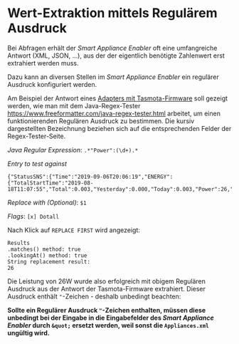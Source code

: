 # Wert-Extraktion mittels Regulärem Ausdruck

Bei Abfragen erhält der *Smart Appliance Enabler* oft eine umfangreiche Antwort (XML, JSON, ...), aus der der eigentlich benötigte Zahlenwert erst extrahiert werden muss.

Dazu kann an diversen Stellen im *Smart Appliance Enabler* ein regulärer Ausdruck konfiguriert werden.

Am Beispiel der Antwort eines [Adapters mit Tasmota-Firmware](Tasmota_DE.md) soll gezeigt werden, wie man mit dem Java-Regex-Tester https://www.freeformatter.com/java-regex-tester.html arbeitet, um einen funktionierenden Regulären Ausdruck zu bestimmen. Die kursiv dargestellten Bezeichnung beziehen sich auf die entsprechenden Felder der Regex-Tester-Seite.

_Java Regular Expression_: `.*"Power":(\d+).*`

_Entry to test against_
```
{"StatusSNS":{"Time":"2019-09-06T20:06:19","ENERGY":{"TotalStartTime":"2019-08-18T11:07:55","Total":0.003,"Yesterday":0.000,"Today":0.003,"Power":26,"ApparentPower":25,"ReactivePower":25,"Factor":0.06,"Voltage":239,"Current":0.106}}}
```

_Replace with (Optional)_: `$1`

_Flags_: `[x] Dotall`

Nach Klick auf `REPLACE FIRST` wird angezeigt:

```
Results
.matches() method: true
.lookingAt() method: true
String replacement result:
26
```

Die Leistung von 26W wurde also erfolgreich mit obigem Regulären Ausdruck aus der Antwort der Tasmota-Firmware extrahiert. Dieser Ausdruck enthält `"`-Zeichen - deshalb unbedingt beachten:

**Sollte ein Regulärer Ausdruck `"`-Zeichen enthalten, müssen diese unbedingt bei der Eingabe in die Eingabefelder des *Smart Appliance Enabler* durch `&quot;` ersetzt werden, weil sonst die `Appliances.xml` ungültig wird.**